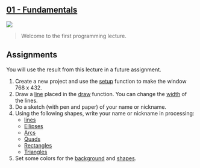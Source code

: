 ## [01 - Fundamentals](https://github.com/yrgo/gp20/blob/master/Programming%20Fundamentals/01%20-%20Fundamentals/README.md)

<img src="https://i.imgur.com/qLl1zfT.png">

>Welcome to the first programming lecture.

## Assignments
You will use the result from this lecture in a future assignment.

1. Create a new project and use the [setup](https://processing.org/reference/setup_.html) function to make the window 768 x 432.
2. Draw a [line](https://processing.org/reference/line_.html) placed in the  [draw](https://processing.org/reference/draw_.html) function. You can change the [width](https://processing.org/reference/strokeWeight_.html) of the lines.
3. Do a sketch (with pen and paper) of your name or nickname.
4. Using the following shapes, write your name or nickname in processing:
    - [lines](https://processing.org/reference/line_.html)
    - [Ellipses](https://processing.org/reference/ellipse_.html)
    - [Arcs](https://processing.org/reference/arc_.html)
    - [Quads](https://processing.org/reference/quad_.html)
    - [Rectangles](https://processing.org/reference/rect_.html)
    - [Triangles](https://processing.org/reference/triangle_.html)
5. Set some colors for the [background](https://processing.org/reference/background_.html) and [shapes](https://processing.org/reference/fill_.html).